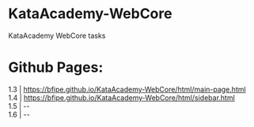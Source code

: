 # KataAcademy-WebCore
KataAcademy WebCore tasks

# Github Pages:
1.3 | https://bfipe.github.io/KataAcademy-WebCore/html/main-page.html <br>
1.4 | https://bfipe.github.io/KataAcademy-WebCore/html/sidebar.html <br>
1.5 | -- <br>
1.6 | -- 
